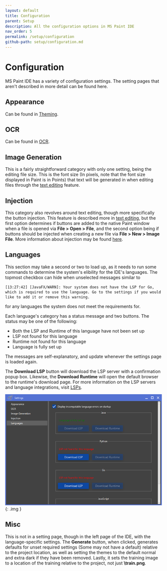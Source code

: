 ```yaml
---
layout: default
title: Configuration
parent: Setup
description: All the configuration options in MS Paint IDE
nav_order: 5
permalink: /setup/configuration
github-path: setup/configuration.md
---
```


# Configuration

MS Paint IDE has a variety of configuration settings. The setting pages that aren't described in more detail can be found here.

## Appearance

Can be found in [Theming](/misc/theming).

## OCR

Can be found in [OCR](/setup/ocr).

## Image Generation

This is a fairly straightforward category with only one setting, being the editing file size. This is the font size (In pixels, note that the font size displayed in Paint is in Points) that text will be generated in when editing files through the [text editing](/misc/textediting) feature.

## Injection

This category also revolves around text editing, though more specifically the button injection. This feature is described more in [text editing](/misc/textediting), but the first option determines if buttons are added to the native Paint window when a file is opened via **File > Open > File**, and the second option being if buttons should be injected when creating a new file via **File > New > Image File**. More information about injection may be found [here](/misc/textediting#button-injection).

## Languages

This section may take a second or two to load up, as it needs to run some commands to determine the system's elibility for the IDE's languages. The topmost checkbox can hide when unselected messages similar to

```
[13:27:42] [JavaFX/WARN]: Your system does not have the LSP for Go, which is required to use the language. Go to the settings if you would like to add it or remove this warning.
```

for any languages the system does not meet the requirements for.

Each language's category has a status message and two buttons. The status may be one of the following:

- Both the LSP and Runtime of this language have not been set up
- LSP not found for this language
- Runtime not found for this language
- Language is fully set up

The messages are self-explanatory, and update whenever the settings page is loaded again.

The **Download LSP** button will download the LSP server with a confirmation popup box. Likewise, the **Download Runtime** will open the default browser to the runtime's download page. For more information on the LSP servers and language integrations, visit [LSPs](/setup/lsps).

![](/assets/images/setup/languages.png)
{: .img }



## Misc

This is not in a setting page, though in the left page of the IDE, with the language-specific settings. The **Generate** button, when clicked, generates defaults for unset required settings (Some may not have a default) relative to the project location, as well as setting the themes to the default normal and extra dark if they have been removed. Lastly, it sets the training image to a location of the training relative to the project, not just **\\train.png**.